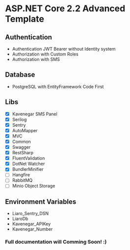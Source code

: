 # ASP.NET Core 2.2 Advanced Template

## Authentication

- Authentication JWT Bearer without Identity system
- Authorization with Custom Roles
- Authorization with SMS

## Database

- PostgreSQL with EntityFramework Code First

## Libs

- [X] Kavenegar SMS Panel
- [X] Serilog
- [X] Sentry
- [X] AutoMapper
- [X] MVC
- [X] Common
- [X] Swagger
- [X] RestSharp
- [X] FluentValidation
- [X] DotNet Watcher
- [X] BundlerMinifier
- [ ] Hangfire
- [ ] RabbitMQ
- [ ] Minio Object Storage

## Environment Variables

- Liaro_Sentry_DSN
- LiaroDb
- Kavenegar_APIKey
- Kavenegar_Number

### Full documentation will Comming Soon! :)
